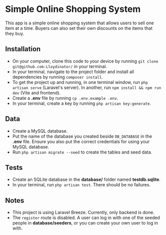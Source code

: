 # Simple Online Shopping System

This app is a simple online shopping system that allows users to sell one item at a time. Buyers can also set their own discounts on the items that they buy.

## Installation

- On your computer, clone this code to your device by running `git clone git@github.com:Lloydinator/` in your terminal.
- In your terminal, navigate to the project folder and install all dependencies by running `composer install`. 
- To get the project up and running, in one terminal window, run `php artisan serve` (Laravel's server). In another, run `npm install && npm run dev` (Vite and frontend).
- Create a **.env** file by running `cp .env.example .env`. 
- In your terminal, create a key by running `php artisan key:generate`.

## Data
- Create a MySQL database. 
- Put the name of the database you created beside `DB_DATABASE` in the **.env** file. Ensure you also put the correct credentials for using your MySQL database.
- Run `php artisan migrate --seed` to create the tables and seed data.

## Tests
- Create an SQLite database in the **database/** folder named **testdb.sqlite**.
- In your terminal, run `php artisan test`. There should be no failures.

## Notes
- This project is using Laravel Breeze. Currently, only backend is done.
- The `register` route is disabled. A user can log in with one of the seeded people in **database/seeders**, or you can create your own user to log in with. 
